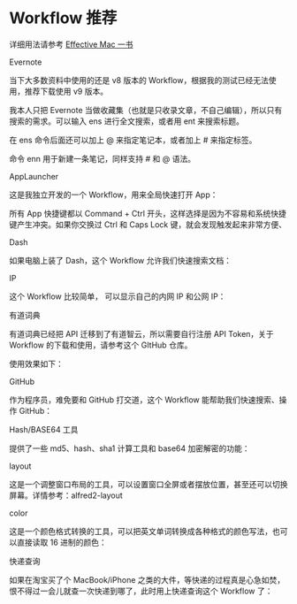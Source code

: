 # Workflow 推荐

详细用法请参考 [Effective Mac 一书](https://bestswifter.gitbook.io/effectivemac/mac-gong-zuo-liu/you-xiu-workflow-tui-jian)

Evernote

当下大多数资料中使用的还是 v8 版本的 Workflow，根据我的测试已经无法使用，推荐下载使用 v9 版本。

我本人只把 Evernote 当做收藏集（也就是只收录文章，不自己编辑），所以只有搜索的需求。可以输入 ens 进行全文搜索，或者用 ent 来搜索标题。

在 ens 命令后面还可以加上 @ 来指定笔记本，或者加上 # 来指定标签。



命令 enn 用于新建一条笔记，同样支持 # 和 @ 语法。

AppLauncher

这是我独立开发的一个 Workflow，用来全局快速打开 App：



所有 App 快捷键都以 Command + Ctrl 开头，这样选择是因为不容易和系统快捷键产生冲突。如果你交换过 Ctrl 和 Caps Lock 键，就会发现触发起来非常方便、

Dash

如果电脑上装了 Dash，这个 Workflow 允许我们快速搜索文档：



IP

这个 Workflow 比较简单， 可以显示自己的内网 IP 和公网 IP：



有道词典

有道词典已经把 API 迁移到了有道智云，所以需要自行注册 API Token，关于 Workflow 的下载和使用，请参考这个 GItHub 仓库。

使用效果如下：



GitHub

作为程序员，难免要和 GitHub 打交道，这个 Workflow 能帮助我们快速搜索、操作 GitHub：



Hash/BASE64 工具

提供了一些 md5、hash、sha1 计算工具和 base64 加密解密的功能：





layout

这是一个调整窗口布局的工具，可以设置窗口全屏或者摆放位置，甚至还可以切换屏幕。详情参考：alfred2-layout

color

这是一个颜色格式转换的工具，可以把英文单词转换成各种格式的颜色写法，也可以直接读取 16 进制的颜色：



快递查询

如果在淘宝买了个 MacBook/iPhone 之类的大件，等快递的过程真是心急如焚，恨不得过一会儿就查一次快递到哪了，此时用上快递查询这个 Workflow 了：

